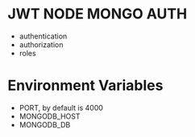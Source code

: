 # JWT NODE MONGO AUTH
* authentication
* authorization
* roles

# Environment Variables
* PORT, by default is 4000
* MONGODB_HOST
* MONGODB_DB